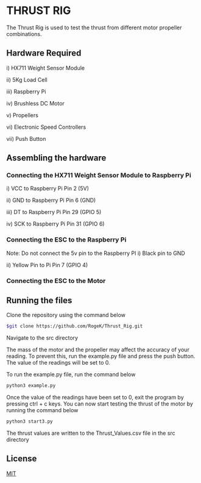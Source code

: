 # THRUST RIG
The Thrust Rig is used to test the thrust from different motor propeller combinations.

## Hardware Required
i)   HX711 Weight Sensor Module

ii)  5Kg Load Cell

iii) Raspberry Pi

iv)  Brushless DC Motor

v)   Propellers

vi)  Electronic Speed Controllers

vii) Push Button

## Assembling the hardware
### Connecting the HX711 Weight Sensor Module to Raspberry Pi
i)    VCC to Raspberry Pi Pin 2 (5V)
 
ii)   GND to Raspberry Pi Pin 6 (GND)

iii)  DT to Raspberry Pi Pin 29 (GPIO 5)

iv)   SCK to Raspberry Pi Pin 31 (GPIO 6)

### Connecting the ESC to the Raspberry Pi
Note: Do not connect the 5v pin to the Raspberry PI
i) Black pin to GND

ii) Yellow Pin to Pi Pin 7 (GPIO 4)

### Connecting the ESC to the Motor

## Running the files
Clone the repository using the command below
```bash
$git clone https://github.com/RogeK/Thrust_Rig.git
```

Navigate to the src directory

The mass of the motor and the propeller may affect the accuracy of your reading. To prevent this, run the example.py file and press the push button. The value of the readings will be set to 0.

To run the example.py file, run the command below
```bash
python3 example.py
```
Once the value of the readings have been set to 0, exit the program by pressing ctrl + c keys. You can now start testing the thrust of the motor by running the command below

```bash
python3 start3.py
```
The thrust values are written to the Thrust_Values.csv file in the src directory


## License
[MIT](https://choosealicense.com/licenses/mit/)
